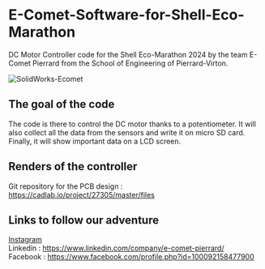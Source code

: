 # E-Comet-Software-for-Shell-Eco-Marathon
DC Motor Controller code for the Shell Eco-Marathon 2024 by the team E-Comet Pierrard from the School of Engineering of Pierrard-Virton.

![SolidWorks-Ecomet](https://github.com/HugoBrunner/E-Comet-Software-for-Shell-Eco-Marathon/assets/146762597/fdcfead4-378e-41e6-80af-602ade4bbf07)

## The goal of the code

The code is there to control the DC motor thanks to a potentiometer. It will also collect all the data from the sensors and write it on micro SD card. Finally, it will show important data on a LCD screen.

## Renders of the controller

Git repository for the PCB design : https://cadlab.io/project/27305/master/files

## Links to follow our adventure
[Instagram](https://www.instagram.com/pierrardecomet/?igshid=MzRlODBiNWFlZA%3D%3D)  
Linkedin : https://www.linkedin.com/company/e-comet-pierrard/  
Facebook : https://www.facebook.com/profile.php?id=100092158477900
